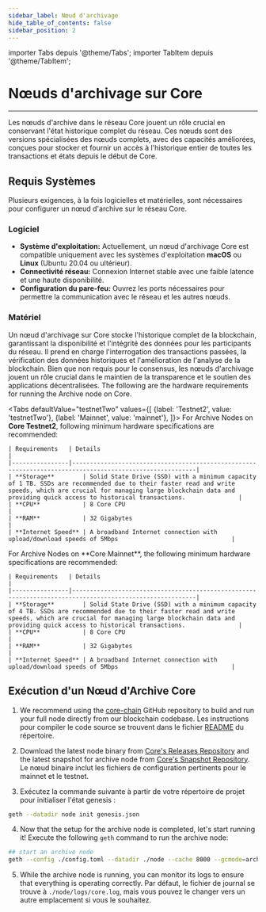 ```yaml
---
sidebar_label: Nœud d'archivage
hide_table_of_contents: false
sidebar_position: 2
---
```


importer Tabs depuis '@theme/Tabs';
importer TabItem depuis '@theme/TabItem';

# Nœuds d'archivage sur Core

---

Les nœuds d'archive dans le réseau Core jouent un rôle crucial en conservant l'état historique complet du réseau. Ces nœuds sont des versions spécialisées des nœuds complets, avec des capacités améliorées, conçues pour stocker et fournir un accès à l'historique entier de toutes les transactions et états depuis le début de Core.

## Requis Systèmes

Plusieurs exigences, à la fois logicielles et matérielles, sont nécessaires pour configurer un nœud d'archive sur le réseau Core.

### Logiciel

- **Système d'exploitation:** Actuellement, un nœud d'archivage Core est compatible uniquement avec les systèmes d'exploitation **macOS** ou **Linux** (Ubuntu 20.04 ou ultérieur).
- **Connectivité réseau:** Connexion Internet stable avec une faible latence et une haute disponibilité.
- **Configuration du pare-feu:** Ouvrez les ports nécessaires pour permettre la communication avec le réseau et les autres nœuds.

### Matériel

Un nœud d'archivage sur Core stocke l'historique complet de la blockchain, garantissant la disponibilité et l'intégrité des données pour les participants du réseau. Il prend en charge l'interrogation des transactions passées, la vérification des données historiques et l'amélioration de l'analyse de la blockchain. Bien que non requis pour le consensus, les nœuds d'archivage jouent un rôle crucial dans le maintien de la transparence et le soutien des applications décentralisées. The following are the hardware requirements for running the Archive node on Core.

<Tabs
defaultValue="testnetTwo"
values={[
{label: 'Testnet2', value: 'testnetTwo'},
{label: 'Mainnet', value: 'mainnet'},
]}> <TabItem value="testnetTwo">
For Archive Nodes on **Core Testnet2**, following minimum hardware specifications are recommended:

```
| Requirements   | Details                                                                                                 |  
|----------------|---------------------------------------------------------------------------------------------------------|
| **Storage**        | Solid State Drive (SSD) with a minimum capacity of 1 TB. SSDs are recommended due to their faster read and write speeds, which are crucial for managing large blockchain data and providing quick access to historical transactions.               |
| **CPU**            | 8 Core CPU                                                                                          |
| **RAM**            | 32 Gigabytes                                                                                        |
| **Internet Speed** | A broadband Internet connection with upload/download speeds of 5Mbps                                |
```

  </TabItem>

  <TabItem value="mainnet">
    For Archive Nodes on **Core Mainnet**, the following minimum hardware specifications are recommended:

```
| Requirements   | Details                                                                                                 |  
|----------------|---------------------------------------------------------------------------------------------------------|
| **Storage**        | Solid State Drive (SSD) with a minimum capacity of 4 TB. SSDs are recommended due to their faster read and write speeds, which are crucial for managing large blockchain data and providing quick access to historical transactions.               |
| **CPU**            | 8 Core CPU                                                                                          |
| **RAM**            | 32 Gigabytes                                                                                        |
| **Internet Speed** | A broadband Internet connection with upload/download speeds of 5Mbps                                |
```

  </TabItem>
</Tabs>

## Exécution d'un Nœud d'Archive Core

1. We recommend using the [core-chain](https://github.com/coredao-org/core-chain) GitHub repository to build and run your full node directly from our blockchain codebase. Les instructions pour compiler le code source se trouvent dans le fichier [README](https://github.com/coredao-org/core-chain#building-the-source) du répertoire.

2. Download the latest node binary from [Core's Releases Repository](https://github.com/coredao-org/core-chain/releases/latest) and the latest snapshot for archive node from [Core's Snapshot Repository](https://github.com/coredao-org/core-snapshots?tab=readme-ov-file#archive-full). Le nœud binaire inclut les fichiers de configuration pertinents pour le mainnet et le testnet.

3. Exécutez la commande suivante à partir de votre répertoire de projet pour initialiser l'état genesis :

```bash
geth --datadir node init genesis.json
```

4. Now that the setup for the archive node is completed, let's start running it! Execute the following `geth` command to run the archive node:

```bash
## start an archive node
geth --config ./config.toml --datadir ./node --cache 8000 --gcmode=archive --syncmode=full
```

5. While the archive node is running, you can monitor its logs to ensure that everything is operating correctly. Par défaut, le fichier de journal se trouve à `./node/logs/core.log`, mais vous pouvez le changer vers un autre emplacement si vous le souhaitez.



